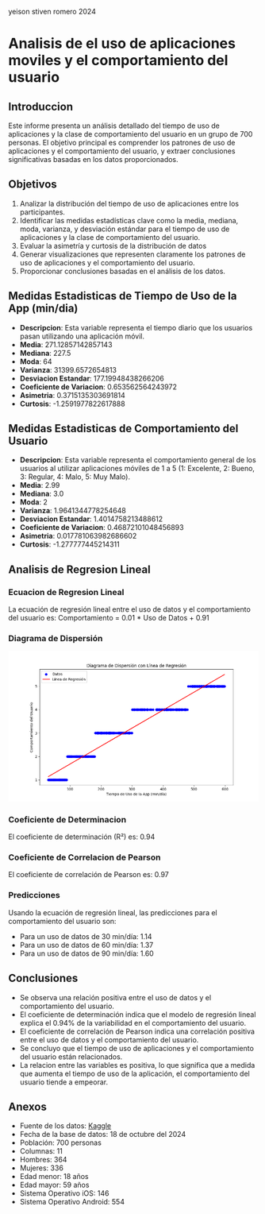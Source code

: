 
yeison stiven romero
2024

# Analisis de el uso de aplicaciones moviles y el comportamiento del usuario

## Introduccion
Este informe presenta un análisis detallado del tiempo de uso de aplicaciones y la clase de comportamiento del usuario en un grupo de 700 personas. El objetivo principal es comprender los patrones de uso de aplicaciones y el comportamiento del usuario, y extraer conclusiones significativas basadas en los datos proporcionados.

## Objetivos
1. Analizar la distribución del tiempo de uso de aplicaciones entre los participantes.
2. Identificar las medidas estadísticas clave como la media, mediana, moda, varianza, y desviación estándar para el tiempo de uso de aplicaciones y la clase de comportamiento del usuario.
3. Evaluar la asimetría y curtosis de la distribución de datos
4. Generar visualizaciones que representen claramente los patrones de uso de aplicaciones y el comportamiento del usuario.
5. Proporcionar conclusiones basadas en el análisis de los datos.

## Medidas Estadisticas de Tiempo de Uso de la App (min/dia)
- **Descripcion**: Esta variable representa el tiempo diario que los usuarios pasan utilizando una aplicación móvil.
- **Media**: 271.12857142857143
- **Mediana**: 227.5
- **Moda**: 64
- **Varianza**: 31399.6572654813
- **Desviacion Estandar**: 177.19948438266206
- **Coeficiente de Variacion**: 0.653562564243972
- **Asimetria**: 0.3715135303691814
- **Curtosis**: -1.2591977822617888

## Medidas Estadisticas de Comportamiento del Usuario
- **Descripcion**: Esta variable representa el comportamiento general de los usuarios al utilizar aplicaciones móviles de 1 a 5 (1: Excelente, 2: Bueno, 3: Regular, 4: Malo, 5: Muy Malo). 
- **Media**: 2.99
- **Mediana**: 3.0
- **Moda**: 2
- **Varianza**: 1.9641344778254648
- **Desviacion Estandar**: 1.4014758213488612
- **Coeficiente de Variacion**: 0.46872101048456893
- **Asimetria**: 0.017781063982686602
- **Curtosis**: -1.277777445214311

## Analisis de Regresion Lineal

### Ecuacion de Regresion Lineal
La ecuación de regresión lineal entre el uso de datos y el comportamiento del usuario es:
Comportamiento = 0.01 * Uso de Datos + 0.91


### Diagrama de Dispersión
![Diagrama de Dispersión](diagrama_dispersion.png)

### Coeficiente de Determinacion
El coeficiente de determinación (R²) es: 0.94

### Coeficiente de Correlacion de Pearson
El coeficiente de correlación de Pearson es: 0.97

### Predicciones
Usando la ecuación de regresión lineal, las predicciones para el comportamiento del usuario son:
- Para un uso de datos de 30 min/día: 1.14
- Para un uso de datos de 60 min/día: 1.37
- Para un uso de datos de 90 min/día: 1.60



## Conclusiones
- Se observa una relación positiva entre el uso de datos y el comportamiento del usuario.
- El coeficiente de determinación indica que el modelo de regresión lineal explica el 0.94% de la variabilidad en el comportamiento del usuario.
- El coeficiente de correlación de Pearson indica una correlación positiva entre el uso de datos y el comportamiento del usuario.
- Se concluyo que el tiempo de uso de aplicaciones y el comportamiento del usuario están relacionados.
- La relacion entre las variables es positiva, lo que significa que a medida que aumenta el tiempo de uso de la aplicación, el comportamiento del usuario tiende a empeorar.

## Anexos
- Fuente de los datos: [Kaggle](https://www.kaggle.com/datasets/valakhorasani/mobile-device-usage-and-user-behavior-dataset)
- Fecha de la base de datos: 18 de octubre del 2024
- Población: 700 personas
- Columnas: 11
- Hombres: 364
- Mujeres: 336
- Edad menor: 18 años
- Edad mayor: 59 años
- Sistema Operativo iOS: 146
- Sistema Operativo Android: 554

